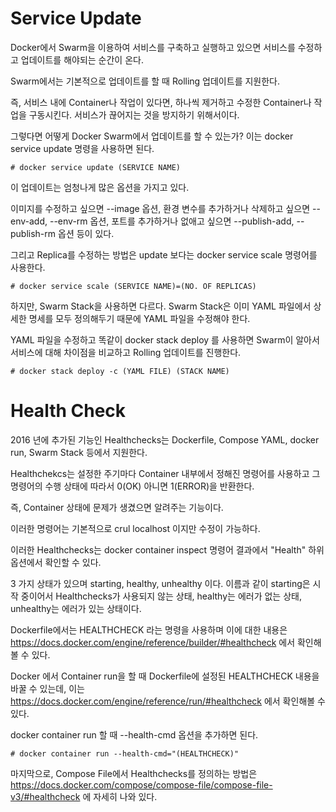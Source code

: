 # Service Update

Docker에서 Swarm을 이용하여 서비스를 구축하고 실행하고 있으면 서비스를 수정하고 업데이트를 해야되는 순간이 온다.

Swarm에서는 기본적으로 업데이트를 할 때 Rolling 업데이트를 지원한다. 

즉, 서비스 내에 Container나 작업이 있다면, 하나씩 제거하고 수정한 Container나 작업을 구동시킨다. 서비스가 끊어지는 것을 방지하기 위해서이다.

그렇다면 어떻게 Docker Swarm에서 업데이트를 할 수 있는가? 이는 docker service update 명령을 사용하면 된다.

```
# docker service update (SERVICE NAME)
```

이 업데이트는 엄청나게 많은 옵션을 가지고 있다.

이미지를 수정하고 싶으면 --image 옵션, 환경 변수를 추가하거나 삭제하고 싶으면 --env-add, --env-rm 옵션, 포트를 추가하거나 없애고 싶으면 --publish-add, --publish-rm 옵션 등이 있다.

그리고 Replica를 수정하는 방법은 update 보다는 docker service scale 명령어를 사용한다.

```
# docker service scale (SERVICE NAME)=(NO. OF REPLICAS)
```

하지만, Swarm Stack을 사용하면 다르다. Swarm Stack은 이미 YAML 파일에서 상세한 명세를 모두 정의해두기 때문에 YAML 파일을 수정해야 한다.

YAML 파일을 수정하고 똑같이 docker stack deploy 를 사용하면 Swarm이 알아서 서비스에 대해 차이점을 비교하고 Rolling 업데이트를 진행한다.

```
# docker stack deploy -c (YAML FILE) (STACK NAME)
```

# Health Check

2016 년에 추가된 기능인 Healthchecks는 Dockerfile, Compose YAML, docker run, Swarm Stack 등에서 지원한다.

Healthchekcs는 설정한 주기마다 Container 내부에서 정해진 명령어를 사용하고 그 명령어의 수행 상태에 따라서 0(OK) 아니면 1(ERROR)을 반환한다.

즉, Container 상태에 문제가 생겼으면 알려주는 기능이다.

이러한 명령어는 기본적으로 crul localhost 이지만 수정이 가능하다.

이러한 Healthchecks는 docker container inspect 명령어 결과에서 "Health" 하위 옵션에서 확인할 수 있다.

3 가지 상태가 있으며 starting, healthy, unhealthy 이다. 이름과 같이 starting은 시작 중이어서 Healthchecks가 사용되지 않는 상태, healthy는 에러가 없는 상태, unhealthy는 에러가 있는 상태이다.

Dockerfile에서는 HEALTHCHECK 라는 명령을 사용하며 이에 대한 내용은 https://docs.docker.com/engine/reference/builder/#healthcheck 에서 확인해볼 수 있다.

Docker 에서 Container run을 할 때 Dockerfile에 설정된 HEALTHCHECK 내용을 바꿀 수 있는데, 이는 https://docs.docker.com/engine/reference/run/#healthcheck 에서 확인해볼 수 있다.

docker container run 할 때 --health-cmd 옵션을 추가하면 된다.

```
# docker container run --health-cmd="(HEALTHCHECK)"
```

마지막으로, Compose File에서 Healthchecks를 정의하는 방법은 https://docs.docker.com/compose/compose-file/compose-file-v3/#healthcheck 에 자세히 나와 있다.

